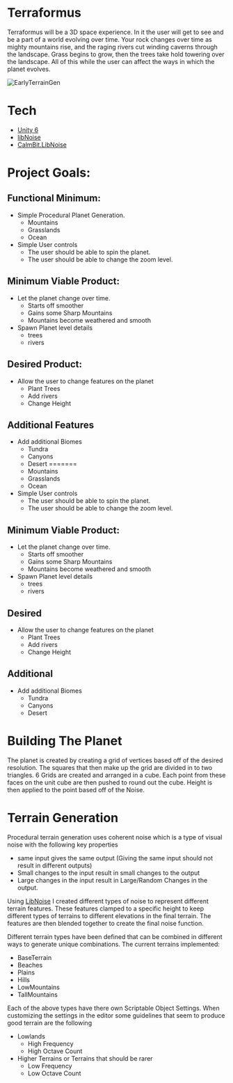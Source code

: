 # Terraformus
Terraformus will be a 3D space experience. In it the user will get to see and be a part of a world evolving over time. Your rock changes over time as mighty mountains rise, and the raging rivers cut winding caverns through the landscape. Grass begins to grow, then the trees take hold towering over the landscape. All of this while the user can affect the ways in which the planet evolves.

![EarlyTerrainGen](https://github.com/user-attachments/assets/74936765-9eda-4af7-8f7d-da50fbb5974f)


# Tech
- [Unity 6](https://unity.com/releases/unity-6)
- [libNoise](https://libnoise.sourceforge.net/)
- [CalmBit.LibNoise](https://github.com/CalmBit/LibNoise)

# Project Goals:
## Functional Minimum: 
- Simple Procedural Planet Generation.
	- Mountains
	- Grasslands
	- Ocean
- Simple User controls
	- The user should be able to spin the planet.
	- The user should be able to change the zoom level.
		
## Minimum Viable Product:
- Let the planet change over time.
	- Starts off smoother
	- Gains some Sharp Mountains
	- Mountains become weathered and smooth
- Spawn Planet level details
	- trees
	- rivers
		
## Desired Product:
- Allow the user to change features on the planet
	- Plant Trees
	- Add rivers
	- Change Height

## Additional Features
- Add additional Biomes
	- Tundra
	- Canyons
	- Desert
=======
  - Mountains
  - Grasslands
  - Ocean
- Simple User controls
  - The user should be able to spin the planet.
  - The user should be able to change the zoom level.
		
## Minimum Viable Product:
- Let the planet change over time.
  - Starts off smoother
  - Gains some Sharp Mountains
  - Mountains become weathered and smooth
- Spawn Planet level details
  - trees
  - rivers
		
## Desired 
- Allow the user to change features on the planet
  - Plant Trees
  - Add rivers
  - Change Height

## Additional 
- Add additional Biomes
  - Tundra
  - Canyons
  - Desert

# Building The Planet
The planet is created by creating a grid of vertices based off of the desired resolution. The squares that then make up the grid are divided in to two triangles. 6 Grids are created and arranged in a cube. Each point from these faces on the unit cube are then pushed to round out the cube. Height is then applied to the point based off of the Noise. 

# Terrain Generation
Procedural terrain generation uses coherent noise which is a type of visual noise with the following key properties
- same input gives the same output (Giving the same input should not result in different outputs)
- Small changes to the input result in small changes to the output
- Large changes in the input result in Large/Random Changes in the output.

Using [LibNoise](https://github.com/CalmBit/LibNoise) I created different types of noise to represent different terrain features.
These features clamped to a specific height to keep different types of terrains to different elevations in the final terrain.
The features are then blended together to create the final noise function.

Different terrain types have been defined that can be combined in different ways to generate unique combinations.
The current terrains implemented:
- BaseTerrain
- Beaches
- Plains
- Hills
- LowMountains
- TallMountains

Each of the above types have there own Scriptable Object Settings. 
When customizing the settings in the editor some guidelines that seem to produce good terrain are the following
- Lowlands
  - High Frequency
  - High Octave Count
- Higher Terrains or Terrains that should be rarer
  - Low Frequency
  - Low Octave Count
  

